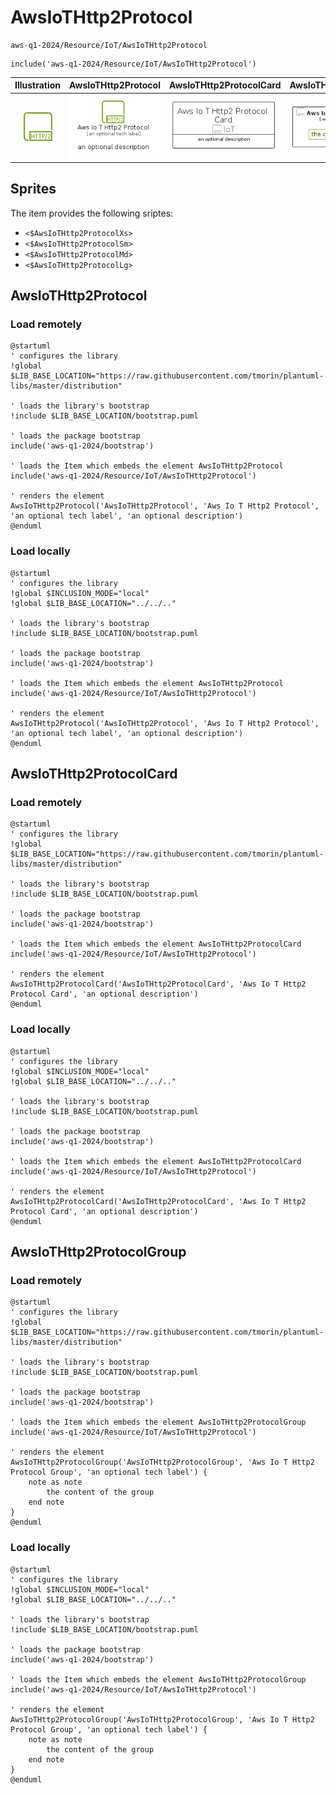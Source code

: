 # AwsIoTHttp2Protocol


```text
aws-q1-2024/Resource/IoT/AwsIoTHttp2Protocol
```

```text
include('aws-q1-2024/Resource/IoT/AwsIoTHttp2Protocol')
```



| Illustration | AwsIoTHttp2Protocol | AwsIoTHttp2ProtocolCard | AwsIoTHttp2ProtocolGroup |
| :---: | :---: | :---: | :---: |
| ![illustration for Illustration](../../../aws-q1-2024/Resource/IoT/AwsIoTHttp2Protocol.png) | ![illustration for AwsIoTHttp2Protocol](../../../aws-q1-2024/Resource/IoT/AwsIoTHttp2Protocol.Local.png) | ![illustration for AwsIoTHttp2ProtocolCard](../../../aws-q1-2024/Resource/IoT/AwsIoTHttp2ProtocolCard.Local.png) | ![illustration for AwsIoTHttp2ProtocolGroup](../../../aws-q1-2024/Resource/IoT/AwsIoTHttp2ProtocolGroup.Local.png) |



## Sprites
The item provides the following sriptes:

- `<$AwsIoTHttp2ProtocolXs>`
- `<$AwsIoTHttp2ProtocolSm>`
- `<$AwsIoTHttp2ProtocolMd>`
- `<$AwsIoTHttp2ProtocolLg>`





## AwsIoTHttp2Protocol

### Load remotely
```plantuml
@startuml
' configures the library
!global $LIB_BASE_LOCATION="https://raw.githubusercontent.com/tmorin/plantuml-libs/master/distribution"

' loads the library's bootstrap
!include $LIB_BASE_LOCATION/bootstrap.puml

' loads the package bootstrap
include('aws-q1-2024/bootstrap')

' loads the Item which embeds the element AwsIoTHttp2Protocol
include('aws-q1-2024/Resource/IoT/AwsIoTHttp2Protocol')

' renders the element
AwsIoTHttp2Protocol('AwsIoTHttp2Protocol', 'Aws Io T Http2 Protocol', 'an optional tech label', 'an optional description')
@enduml
```

### Load locally
```plantuml
@startuml
' configures the library
!global $INCLUSION_MODE="local"
!global $LIB_BASE_LOCATION="../../.."

' loads the library's bootstrap
!include $LIB_BASE_LOCATION/bootstrap.puml

' loads the package bootstrap
include('aws-q1-2024/bootstrap')

' loads the Item which embeds the element AwsIoTHttp2Protocol
include('aws-q1-2024/Resource/IoT/AwsIoTHttp2Protocol')

' renders the element
AwsIoTHttp2Protocol('AwsIoTHttp2Protocol', 'Aws Io T Http2 Protocol', 'an optional tech label', 'an optional description')
@enduml
```

## AwsIoTHttp2ProtocolCard

### Load remotely
```plantuml
@startuml
' configures the library
!global $LIB_BASE_LOCATION="https://raw.githubusercontent.com/tmorin/plantuml-libs/master/distribution"

' loads the library's bootstrap
!include $LIB_BASE_LOCATION/bootstrap.puml

' loads the package bootstrap
include('aws-q1-2024/bootstrap')

' loads the Item which embeds the element AwsIoTHttp2ProtocolCard
include('aws-q1-2024/Resource/IoT/AwsIoTHttp2Protocol')

' renders the element
AwsIoTHttp2ProtocolCard('AwsIoTHttp2ProtocolCard', 'Aws Io T Http2 Protocol Card', 'an optional description')
@enduml
```

### Load locally
```plantuml
@startuml
' configures the library
!global $INCLUSION_MODE="local"
!global $LIB_BASE_LOCATION="../../.."

' loads the library's bootstrap
!include $LIB_BASE_LOCATION/bootstrap.puml

' loads the package bootstrap
include('aws-q1-2024/bootstrap')

' loads the Item which embeds the element AwsIoTHttp2ProtocolCard
include('aws-q1-2024/Resource/IoT/AwsIoTHttp2Protocol')

' renders the element
AwsIoTHttp2ProtocolCard('AwsIoTHttp2ProtocolCard', 'Aws Io T Http2 Protocol Card', 'an optional description')
@enduml
```

## AwsIoTHttp2ProtocolGroup

### Load remotely
```plantuml
@startuml
' configures the library
!global $LIB_BASE_LOCATION="https://raw.githubusercontent.com/tmorin/plantuml-libs/master/distribution"

' loads the library's bootstrap
!include $LIB_BASE_LOCATION/bootstrap.puml

' loads the package bootstrap
include('aws-q1-2024/bootstrap')

' loads the Item which embeds the element AwsIoTHttp2ProtocolGroup
include('aws-q1-2024/Resource/IoT/AwsIoTHttp2Protocol')

' renders the element
AwsIoTHttp2ProtocolGroup('AwsIoTHttp2ProtocolGroup', 'Aws Io T Http2 Protocol Group', 'an optional tech label') {
    note as note
        the content of the group
    end note
}
@enduml
```

### Load locally
```plantuml
@startuml
' configures the library
!global $INCLUSION_MODE="local"
!global $LIB_BASE_LOCATION="../../.."

' loads the library's bootstrap
!include $LIB_BASE_LOCATION/bootstrap.puml

' loads the package bootstrap
include('aws-q1-2024/bootstrap')

' loads the Item which embeds the element AwsIoTHttp2ProtocolGroup
include('aws-q1-2024/Resource/IoT/AwsIoTHttp2Protocol')

' renders the element
AwsIoTHttp2ProtocolGroup('AwsIoTHttp2ProtocolGroup', 'Aws Io T Http2 Protocol Group', 'an optional tech label') {
    note as note
        the content of the group
    end note
}
@enduml
```

